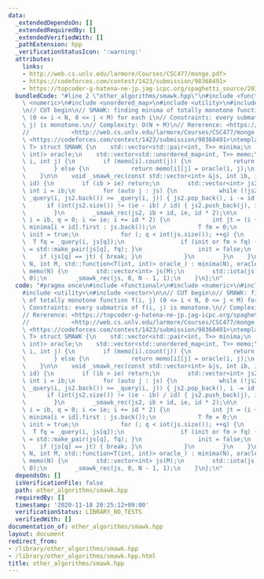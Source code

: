 ```yaml
---
data:
  _extendedDependsOn: []
  _extendedRequiredBy: []
  _extendedVerifiedWith: []
  _pathExtension: hpp
  _verificationStatusIcon: ':warning:'
  attributes:
    links:
    - http://web.cs.unlv.edu/larmore/Courses/CSC477/monge.pdf>
    - https://codeforces.com/contest/1423/submission/98368491>
    - https://topcoder-g-hatena-ne-jp.jag-icpc.org/spaghetti_source/20120923/1348327542.html>
  bundledCode: "#line 2 \"other_algorithms/smawk.hpp\"\n#include <functional>\n#include\
    \ <numeric>\n#include <unordered_map>\n#include <utility>\n#include <vector>\n\
    \n// CUT begin\n// SMAWK: finding minima of totally monotone function f(i, j)\
    \ (0 <= i < N, 0 <= j < M) for each i\n// Constraints: every submatrix of f(i,\
    \ j) is monotone.\n// Complexity: O(N + M)\n// Rererence: <https://topcoder-g-hatena-ne-jp.jag-icpc.org/spaghetti_source/20120923/1348327542.html>\n\
    //            <http://web.cs.unlv.edu/larmore/Courses/CSC477/monge.pdf>\n// Verify:\
    \ <https://codeforces.com/contest/1423/submission/98368491>\ntemplate <typename\
    \ T> struct SMAWK {\n    std::vector<std::pair<int, T>> minima;\n    std::function<T(int,\
    \ int)> oracle;\n    std::vector<std::unordered_map<int, T>> memo;\n    T _query(int\
    \ i, int j) {\n        if (memo[i].count(j)) {\n            return memo[i][j];\n\
    \        } else {\n            return memo[i][j] = oracle(i, j);\n        }\n\
    \    }\n\n    void _smawk_rec(const std::vector<int> &js, int ib, int ie, int\
    \ id) {\n        if (ib > ie) return;\n        std::vector<int> js2;\n       \
    \ int i = ib;\n        for (auto j : js) {\n            while (!js2.empty() and\
    \ _query(i, js2.back()) >= _query(i, j)) { js2.pop_back(), i -= id; }\n      \
    \      if (int(js2.size()) != (ie - ib) / id) { js2.push_back(j), i += id; }\n\
    \        }\n        _smawk_rec(js2, ib + id, ie, id * 2);\n\n        for (int\
    \ i = ib, q = 0; i <= ie; i += id * 2) {\n            int jt = (i + id <= ie ?\
    \ minima[i + id].first : js.back());\n            T fm = 0;\n            bool\
    \ init = true;\n            for (; q < int(js.size()); ++q) {\n              \
    \  T fq = _query(i, js[q]);\n                if (init or fm > fq) { fm = fq, minima[i]\
    \ = std::make_pair(js[q], fq); }\n                init = false;\n            \
    \    if (js[q] == jt) { break; }\n            }\n        }\n    }\n    SMAWK(int\
    \ N, int M, std::function<T(int, int)> oracle_) : minima(N), oracle(oracle_),\
    \ memo(N) {\n        std::vector<int> js(M);\n        std::iota(js.begin(), js.end(),\
    \ 0);\n        _smawk_rec(js, 0, N - 1, 1);\n    }\n};\n"
  code: "#pragma once\n#include <functional>\n#include <numeric>\n#include <unordered_map>\n\
    #include <utility>\n#include <vector>\n\n// CUT begin\n// SMAWK: finding minima\
    \ of totally monotone function f(i, j) (0 <= i < N, 0 <= j < M) for each i\n//\
    \ Constraints: every submatrix of f(i, j) is monotone.\n// Complexity: O(N + M)\n\
    // Rererence: <https://topcoder-g-hatena-ne-jp.jag-icpc.org/spaghetti_source/20120923/1348327542.html>\n\
    //            <http://web.cs.unlv.edu/larmore/Courses/CSC477/monge.pdf>\n// Verify:\
    \ <https://codeforces.com/contest/1423/submission/98368491>\ntemplate <typename\
    \ T> struct SMAWK {\n    std::vector<std::pair<int, T>> minima;\n    std::function<T(int,\
    \ int)> oracle;\n    std::vector<std::unordered_map<int, T>> memo;\n    T _query(int\
    \ i, int j) {\n        if (memo[i].count(j)) {\n            return memo[i][j];\n\
    \        } else {\n            return memo[i][j] = oracle(i, j);\n        }\n\
    \    }\n\n    void _smawk_rec(const std::vector<int> &js, int ib, int ie, int\
    \ id) {\n        if (ib > ie) return;\n        std::vector<int> js2;\n       \
    \ int i = ib;\n        for (auto j : js) {\n            while (!js2.empty() and\
    \ _query(i, js2.back()) >= _query(i, j)) { js2.pop_back(), i -= id; }\n      \
    \      if (int(js2.size()) != (ie - ib) / id) { js2.push_back(j), i += id; }\n\
    \        }\n        _smawk_rec(js2, ib + id, ie, id * 2);\n\n        for (int\
    \ i = ib, q = 0; i <= ie; i += id * 2) {\n            int jt = (i + id <= ie ?\
    \ minima[i + id].first : js.back());\n            T fm = 0;\n            bool\
    \ init = true;\n            for (; q < int(js.size()); ++q) {\n              \
    \  T fq = _query(i, js[q]);\n                if (init or fm > fq) { fm = fq, minima[i]\
    \ = std::make_pair(js[q], fq); }\n                init = false;\n            \
    \    if (js[q] == jt) { break; }\n            }\n        }\n    }\n    SMAWK(int\
    \ N, int M, std::function<T(int, int)> oracle_) : minima(N), oracle(oracle_),\
    \ memo(N) {\n        std::vector<int> js(M);\n        std::iota(js.begin(), js.end(),\
    \ 0);\n        _smawk_rec(js, 0, N - 1, 1);\n    }\n};\n"
  dependsOn: []
  isVerificationFile: false
  path: other_algorithms/smawk.hpp
  requiredBy: []
  timestamp: '2020-11-18 20:25:12+09:00'
  verificationStatus: LIBRARY_NO_TESTS
  verifiedWith: []
documentation_of: other_algorithms/smawk.hpp
layout: document
redirect_from:
- /library/other_algorithms/smawk.hpp
- /library/other_algorithms/smawk.hpp.html
title: other_algorithms/smawk.hpp
---
```

